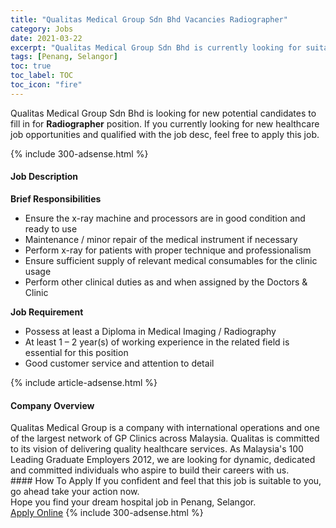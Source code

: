 ```yaml
---
title: "Qualitas Medical Group Sdn Bhd Vacancies Radiographer" 
category: Jobs 
date: 2021-03-22 
excerpt: "Qualitas Medical Group Sdn Bhd is currently looking for suitable person to fill in the Radiographer which positioned at Penang, Selangor" 
tags: [Penang, Selangor] 
toc: true 
toc_label: TOC 
toc_icon: "fire" 
--- 
```


<p>Qualitas Medical Group Sdn Bhd is looking for new potential candidates to fill in for <b>Radiographer</b> position. If you currently looking for new healthcare job opportunities and qualified with the job desc, feel free to apply this job.
</p>{% include 300-adsense.html %} 
<div><div><h4>Job Description</h4></div><div><div><span><div><div><div><strong>Brief Responsibilities</strong></div><ul><li>Ensure the x-ray machine and processors are in good condition and ready to use</li><li>Maintenance / minor repair of the medical instrument if necessary</li><li>Perform x-ray for patients with proper technique and professionalism</li><li>Ensure sufficient supply of relevant medical consumables for the clinic usage</li><li>Perform other clinical duties as and when assigned by the Doctors &amp; Clinic</li></ul><div><strong>Job Requirement</strong></div><ul><li>Possess at least a Diploma in Medical Imaging / Radiography</li><li>At least 1 &#8211; 2 year(s) of working experience in the related field is essential for this position</li><li>Good customer service and attention to detail</li></ul></div></div></span></div></div></div> 
{% include article-adsense.html %} 
<div><div><h4>Company Overview</h4></div><div><div><span><div><div>
	Qualitas Medical Group is a company with international operations and one of the largest network of GP Clinics across Malaysia. Qualitas is committed to its vision of delivering quality healthcare services. As Malaysia's 100 Leading Graduate Employers 2012, we are looking for dynamic, dedicated and committed individuals who aspire to build their careers with us.</div></div></span></div></div></div> 
#### How To Apply 
If you confident and feel that this job is suitable to you, go ahead take your action now. <br/> 
Hope you find your dream hospital job in Penang, Selangor. <br/> 
<a href="https://www.jobstreet.com.my/en/job/radiographer-4499212?jobId=jobstreet-my-job-4499212" class="btn btn--warning" target="_blank" rel="nofollow noopenner">Apply Online</a> 
{% include 300-adsense.html %} 